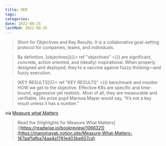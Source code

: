 ```yaml
---
title: OKR
tags:
categories:
date: 2022-08-25
lastMod: 2022-08-25
---
```

> Short for Objectives and Key Results. It is a collaborative goal-setting protocol for companies, teams, and individuals.

> By definition, [objectives]({{< ref "objectives" >}}) are significant, concrete, action oriented, and (ideally) inspirational. When properly designed and deployed, they’re a vaccine against fuzzy thinking—and fuzzy execution.

> [KEY RESULTS]({{< ref "KEY RESULTS" >}}) benchmark and monitor HOW we get to the objective. Effective KRs are specific and time-bound, aggressive yet realistic. Most of all, they are measurable and verifiable. (As prize pupil Marissa Mayer would say, “It’s not a key result unless it has a number.”

via [Measure what Matters](http://play.google.com/books/reader?id=SIJpswEACAAJ)

> Read the [Highlights for Measure What Matters]([https://readwise.io/bookreview/1066321](https://manojnayak.notion.site/Measure-What-Matters-167aaf1afba74aa4a1781ed03be657cd)


